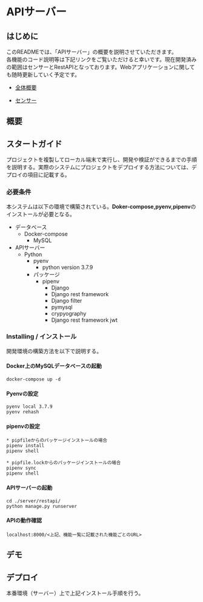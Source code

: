 # APIサーバー

## はじめに

このREADMEでは、「APIサーバー」の概要を説明させていただきます。</br>各機能のコード説明等は下記リンクをご覧いただけると幸いです。現在開発済みの範囲はセンサーとRestAPIとなっております。Webアプリケーションに関しても随時更新していく予定です。

- [全体概要](./../README.md)

- [センサー](./Sensor.md)

## 概要



## スタートガイド

プロジェクトを複製してローカル端末で実行し、開発や検証ができるまでの手順を説明する。実際のシステムにプロジェクトをデプロイする方法については、デプロイの項目に記載する。

### 必要条件

本システムは以下の環境で構築されている。**Doker-compose,pyenv,pipenv**のインストールが必要となる。

- データベース
  - Docker-compose
    - MySQL
- APIサーバー
  - Python
    - pyenv 
      - python version 3.7.9
    - パッケージ
      - pipenv
        - Django
        - Django rest framework
        - Django filter
        - pymysql
        - crypyography
        - Django rest framework jwt

### Installing / インストール

開発環境の構築方法を以下で説明する。

#### Docker上のMySQLデータベースの起動

```
docker-compose up -d
```

#### Pyenvの設定

```
pyenv local 3.7.9
pyenv rehash
```

 #### pipenvの設定

```
* pipfileからのパッケージインストールの場合
pipenv install
pipenv shell

* pipfile.lockからのパッケージインストールの場合
pipenv sync
pipenv shell
```

#### APIサーバーの起動

```
cd ./server/restapi/
python manage.py runserver
```

#### APIの動作確認

```
localhost:8000/<上記、機能一覧に記載された機能ごとのURL>
```

## デモ



## デプロイ

本番環境（サーバー）上で上記インストール手順を行う。


